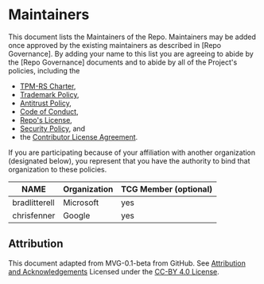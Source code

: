 # Maintainers

This document lists the Maintainers of the Repo. Maintainers may be added
once approved by the existing maintainers as described in [Repo Governance].
By adding your name to this list you are agreeing to
abide by the  [Repo Governance] documents and to abide by all of the
Project's policies, including the

* [TPM-RS Charter],
* [Trademark Policy],
* [Antitrust Policy],
* [Code of Conduct],
* [Repo's License],
* [Security Policy], and
* the [Contributor License Agreement].

If you are participating because of your
affiliation with another organization (designated below), you represent that you
have the authority to bind that organization to these policies.

| **NAME** | **Organization** | **TCG Member (optional)** |
| --- | --- | --- |
| bradlitterell | Microsoft | yes |
| chrisfenner | Google | yes |

## Attribution

This document adapted from MVG-0.1-beta from GitHub.
See [Attribution and Acknowledgements]
Licensed under the [CC-BY 4.0 License].

[Antitrust Policy]: https://github.com/tpm-rs/governance/blob/main/project-docs/ANTITRUST.md
[Attribution and Acknowledgements]: https://github.com/tpm-rs/governance/blob/main/project-docs/ACKNOWLEDGEMENTS.md
[CC-BY 4.0 License]: https://creativecommons.org/licenses/by-sa/4.0/
[Code of Conduct]: https://github.com/tpm-rs/governance/blob/main/project-docs/CODE-OF-CONDUCT.md
[Contributor License Agreement]: https://github.com/tpm-rs/governance/blob/main/project-docs/CONTRIBUTOR-LICENSE-AGREEMENT.md
[Repo's License]: ./LICENSE.md
[Security Policy]: https://github.com/tpm-rs/governance/blob/main/project-docs/SECURITY.md
[TPM-RS Charter]: https://github.com/tpm-rs/governance/blob/main/project-docs/CHARTER.md
[Trademark Policy]: https://github.com/tpm-rs/governance/blob/main/project-docs/TRADEMARKS.md